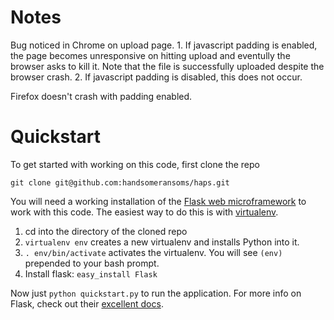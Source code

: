 # Notes

Bug noticed in Chrome on upload page.
    1.  If javascript padding is enabled, the page becomes unresponsive on
        hitting upload and eventully the browser asks to kill it. Note that
        the file is successfully uploaded despite the browser crash.
    2.  If javascript padding is disabled, this does not occur.

Firefox doesn't crash with padding enabled. 

# Quickstart

To get started with working on this code, first clone the repo

    git clone git@github.com:handsomeransoms/haps.git

You will need a working installation of the [Flask web microframework] to work
with this code. The easiest way to do this is with [virtualenv].

1.  cd into the directory of the cloned repo
2.  `virtualenv env` creates a new virtualenv and installs Python into it.
3.  `. env/bin/activate` activates the virtualenv. You will see `(env)`
    prepended to your bash prompt.
4.  Install flask: `easy_install Flask`

Now just `python quickstart.py` to run the application. For more info on
Flask, check out their [excellent docs].

[virtualenv]: http://www.arthurkoziel.com/2008/10/22/working-virtualenv/
[Flask web microframework]: http://flask.pocoo.org/
[excellent docs]: http://flask.pocoo.org/docs/
